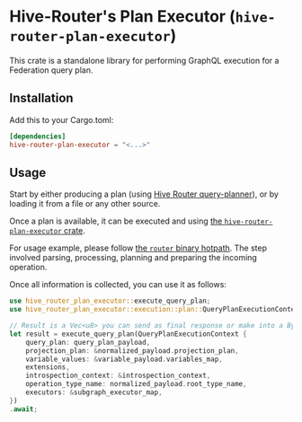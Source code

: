 # Hive-Router's Plan Executor (`hive-router-plan-executor`)

This crate is a standalone library for performing GraphQL execution for a Federation query plan.

## Installation

Add this to your Cargo.toml:

```toml
[dependencies]
hive-router-plan-executor = "<...>"
```

## Usage

Start by either producing a plan (using [Hive Router query-planner](../query-planner)), or by loading it from a file or any other source.

Once a plan is available, it can be executed and using [the `hive-router-plan-executor` crate](../executor).

For usage example, please follow [the `router` binary hotpath](../../bin/router/src/pipeline/mod.rs). The step involved parsing, processing, planning and preparing the incoming operation.

Once all information is collected, you can use it as follows:

```rust
use hive_router_plan_executor::execute_query_plan;
use hive_router_plan_executor::execution::plan::QueryPlanExecutionContext;

// Result is a Vec<u8> you can send as final response or make into a Bytes buffer.
let result = execute_query_plan(QueryPlanExecutionContext {
    query_plan: query_plan_payload,
    projection_plan: &normalized_payload.projection_plan,
    variable_values: &variable_payload.variables_map,
    extensions,
    introspection_context: &introspection_context,
    operation_type_name: normalized_payload.root_type_name,
    executors: &subgraph_executor_map,
})
.await;
```
